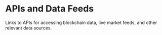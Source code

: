 # APIs and Data Feeds
Links to APIs for accessing blockchain data, live market feeds, and other relevant data sources.